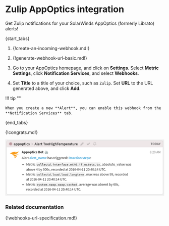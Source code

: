 # Zulip AppOptics integration

Get Zulip notifications for your SolarWinds AppOptics (formerly Librato) alerts!

{start_tabs}

1. {!create-an-incoming-webhook.md!}

1. {!generate-webhook-url-basic.md!}

1. Go to your AppOptics homepage, and click on **Settings**. Select
   **Metric Settings**, click **Notification Services**, and select
   **Webhooks**.

1. Set **Title** to a title of your choice, such as `Zulip`. Set **URL**
   to the URL generated above, and click **Add**.

!!! tip ""

    When you create a new **Alert**, you can enable this webhook from the
    **Notification Services** tab.

{end_tabs}

{!congrats.md!}

![](/static/images/integrations/appoptics/001.png)

### Related documentation

{!webhooks-url-specification.md!}
